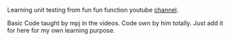 Learning unit testing from fun fun function youtube [channel](https://www.youtube.com/watch?v=Eu35xM76kKY&list=PL0zVEGEvSaeF_zoW9o66wa_UCNE3a7BEr).

Basic Code taught by mpj in the videos. Code own by him totally. Just add it for here for my own learning purpose.
